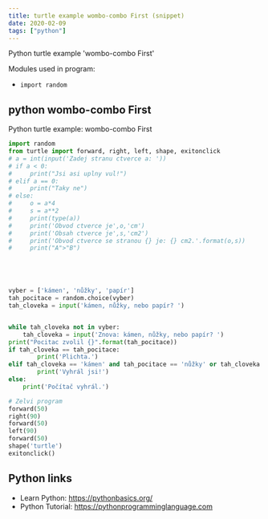```yaml
---
title: turtle example wombo-combo First (snippet)
date: 2020-02-09
tags: ["python"]
---
```

Python turtle example 'wombo-combo First'


Modules used in program: 
* `import random`

## python wombo-combo First

Python turtle example: wombo-combo First

```python
import random
from turtle import forward, right, left, shape, exitonclick
# a = int(input('Zadej stranu ctverce a: '))
# if a < 0:
#     print("Jsi asi uplny vul!")
# elif a == 0:
#     print("Taky ne")
# else:
#     o = a*4
#     s = a**2
#     print(type(a))
#     print('Obvod ctverce je',o,'cm')
#     print('Obsah ctverce je',s,'cm2')
#     print('Obvod ctverce se stranou {} je: {} cm2.'.format(o,s))
#     print("A">"B")





vyber = ['kámen', 'nůžky', 'papír']
tah_pocitace = random.choice(vyber)
tah_cloveka = input('kámen, nůžky, nebo papír? ')


while tah_cloveka not in vyber:
    tah_cloveka = input('Znova: kámen, nůžky, nebo papír? ')
print("Pocitac zvolil {}".format(tah_pocitace))
if tah_cloveka == tah_pocitace:
        print('Plichta.')
elif tah_cloveka == 'kámen' and tah_pocitace == 'nůžky' or tah_cloveka == 'nůžky' and tah_pocitace == 'papír' or tah_cloveka == 'papír' and tah_pocitace == 'kámen':
        print('Vyhrál jsi!')
else:
    print('Počítač vyhrál.')

# Zelvi program
forward(50)
right(90)
forward(50)
left(90)
forward(50)
shape('turtle')
exitonclick()

```

## Python links

- Learn Python: https://pythonbasics.org/
- Python Tutorial: https://pythonprogramminglanguage.com
